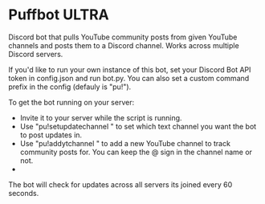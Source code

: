 # Puffbot ULTRA
Discord bot that pulls YouTube community posts from given YouTube channels and posts them to a Discord channel. Works across multiple Discord servers.

If you'd like to run your own instance of this bot, set your Discord Bot API token in config.json and run bot.py. You can also set a custom command prefix in the config (defauly is "pu!").

To get the bot running on your server:
- Invite it to your server while the script is running.
- Use "pu!setupdatechannel <Discord channel ID>" to set which text channel you want the bot to post updates in.
- Use "pu!addytchannel <YouTube channel name>" to add a new YouTube channel to track community posts for. You can keep the @ sign in the channel name or not.
- 
The bot will check for updates across all servers its joined every 60 seconds.
